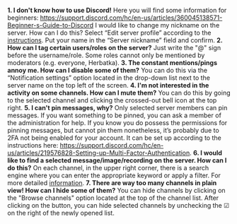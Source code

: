 **1. I don't know how to use Discord!** Here you will find some information for beginners: https://support.discord.com/hc/en-us/articles/360045138571-Beginner-s-Guide-to-Discord
I would like to change my nickname on the server. How can I do this?
Select “Edit server profile” according to the [instructions](https://support.discord.com/hc/en-us/articles/4409388345495-Server-Profiles). Put your name in the “Server nickname” field and confirm.
**2. How can I tag certain users/roles on the server?** Just write the "@" sign before the username/role. Some roles cannot only be mentioned by moderators (e.g. everyone, Herbatka). 
**3. The constant mentions/pings annoy me. How can I disable some of them?** You can do this via the “Notification settings” option located in the drop-down list next to the server name on the top left of the screen.
**4. I'm not interested in the activity on some channels. How can I mute them?** You can do this by going to the selected channel and clicking the crossed-out bell icon at the top right. 
**5. I can't pin messages, why?** Only selected server members can pin messages. If you want something to be pinned, you can ask a member of the administration for help.
If you know you do possess the permissions for pinning messages, but cannot pin them nonetheless, it’s probably due to 2FA not being enabled for your account. It can be set up according to the instructions here:  https://support.discord.com/hc/en-us/articles/219576828-Setting-up-Multi-Factor-Authentication. 
**6. I would like to find a selected message/image/recording on the server. How can I do this?** On each channel, in the upper right corner, there is a search engine where you can enter the appropriate keyword or apply a filter. For more detailed [information](https://support.discord.com/hc/en-us/articles/115000468588-Using-Search).
**7. There are way too many channels in plain view! How can I hide some of them?** You can hide channels by clicking on the "Browse channels" option located at the top of the channel list. After clicking on the button, you can hide selected channels by unchecking the ☑ on the right of the newly opened list.